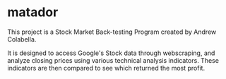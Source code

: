 # matador


This project is a Stock Market Back-testing Program
created by Andrew Colabella.

It is designed to access Google's Stock data through
webscraping, and analyze closing prices using various
technical analysis indicators. These indicators are then
compared to see which returned the most profit.